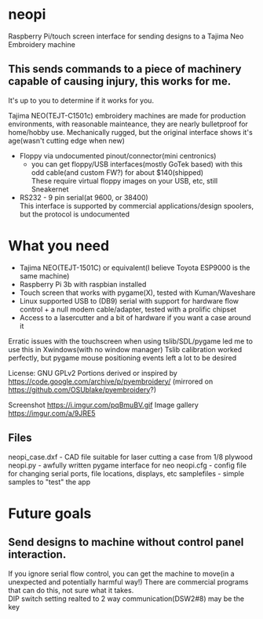 # neopi
Raspberry Pi/touch screen interface for sending designs to a Tajima Neo Embroidery machine

## This sends commands to a piece of machinery capable of causing injury, this works for me.  
It's up to you to determine if it works for you.

Tajima NEO(TEJT-C1501c) embroidery machines are made for production environments, with reasonable mainteance, they are nearly bulletproof for home/hobby use.
Mechanically rugged, but the original interface shows it's age(wasn't cutting edge when new)
   * Floppy via undocumented pinout/connector(mini centronics)
      * you can get floppy/USB interfaces(mostly GoTek based) with this odd cable(and custom FW?) for about $140(shipped)    
      These require virtual floppy images on your USB, etc, still Sneakernet
   *  RS232 - 9 pin serial(at 9600, or 38400)  
      This interface is supported by commercial applications/design spoolers, but the protocol is undocumented

# What you need

* Tajima NEO(TEJT-1501C) or equivalent(I believe Toyota ESP9000 is the same machine)
* Raspberry Pi 3b with raspbian installed
* Touch screen that works with pygame(X), tested with Kuman/Waveshare
* Linux supported USB to (DB9) serial with support for hardware flow control + a null modem cable/adapter, tested with a prolific chipset
* Access to a lasercutter and a bit of hardware if you want a case around it

Erratic issues with the touchscreen when using tslib/SDL/pygame led me to use this in Xwindows(with no window manager)
Tslib calibration worked perfectly, but pygame mouse positioning events left a lot to be desired

License: GNU GPLv2 
Portions derived or inspired by https://code.google.com/archive/p/pyembroidery/ (mirrored on https://github.com/OSUblake/pyembroidery?)

Screenshot https://i.imgur.com/pqBmuBV.gif
Image gallery https://imgur.com/a/9JRE5

## Files
neopi_case.dxf - CAD file suitable for laser cutting a case from 1/8 plywood
neopi.py - awfully written pygame interface for neo
neopi.cfg - config file for changing serial ports, file locations, displays, etc
samplefiles - simple samples to "test" the app





# Future goals
## Send designs to machine without control panel interaction.
If you ignore serial flow control, you can get the machine to move(in a unexpected and potentially harmful way!)
There are commercial programs that can do this, not sure what it takes.   
DIP switch setting realted to 2 way communication(DSW2#8) may be the key
